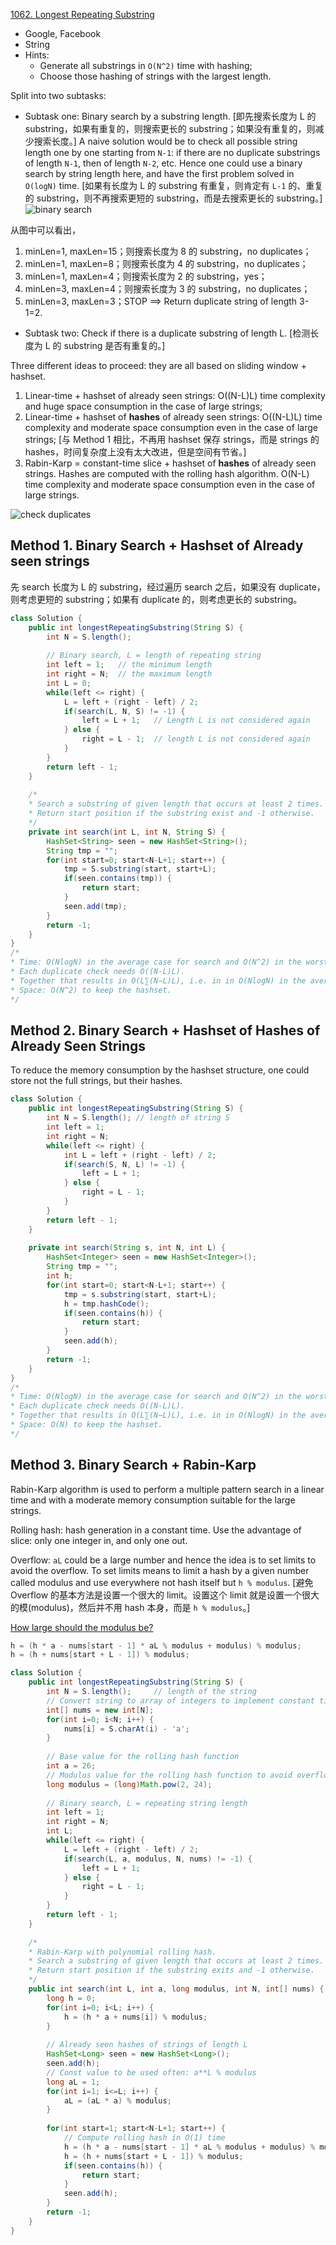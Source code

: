 [1062. Longest Repeating Substring](https://leetcode.com/problems/longest-repeating-substring/)

* Google, Facebook
* String
* Hints:
    * Generate all substrings in `O(N^2)` time with hashing;
    * Choose those hashing of strings with the largest length.
    

Split into two subtasks:        
* Subtask one: Binary search by a substring length. [即先搜索长度为 L 的 substring，如果有重复的，则搜索更长的 substring；如果没有重复的，则减少搜索长度。]
A naive solution would be to check all possible string length one by one starting from `N-1`: if there are no duplicate substrings of length `N-1`, then of length `N-2`, etc.
Hence one could use a binary search by string length here, and have the first problem solved in `O(logN)` time.
[如果有长度为 L 的 substring 有重复，则肯定有 `L-1` 的、重复的 substring，则不再搜索更短的 substring，而是去搜索更长的 substring。]        
![binary search](images/1062_binary_length.png)     

从图中可以看出，
1. minLen=1, maxLen=15；则搜索长度为 8 的 substring，no duplicates；
2. minLen=1, maxLen=8；则搜索长度为 4 的 substring，no duplicates；
3. minLen=1, maxLen=4；则搜索长度为 2 的 substring，yes；
4. minLen=3, maxLen=4；则搜索长度为 3 的 substring，no duplicates；
5. minLen=3, maxLen=3；STOP ==> Return duplicate string of length 3-1=2.

* Subtask two: Check if there is a duplicate substring of length L. [检测长度为 L 的 substring 是否有重复的。]

Three different ideas to proceed: they are all based on sliding window + hashset.
1. Linear-time + hashset of already seen strings: O((N-L)L) time complexity and huge space consumption in the case of large strings; 
2. Linear-time + hashset of **hashes** of already seen strings: O((N-L)L) time complexity and moderate space consumption even in the case of large strings;
[与 Method 1 相比，不再用 hashset 保存 strings，而是 strings 的 hashes，时间复杂度上没有太大改进，但是空间有节省。]
3. Rabin-Karp = constant-time slice + hashset of **hashes** of already seen strings. Hashes are computed with the rolling hash algorithm. O(N-L) time complexity and moderate space consumption even in the case of large strings.      

![check duplicates](images/1062_check_duplicates_algorithms.png)


## Method 1. Binary Search + Hashset of Already seen strings
先 search 长度为 L 的 substring，经过遍历 search 之后，如果没有 duplicate，则考虑更短的 substring；如果有 duplicate 的，则考虑更长的 substring。
```java
class Solution {
    public int longestRepeatingSubstring(String S) {
        int N = S.length();
        
        // Binary search, L = length of repeating string
        int left = 1;   // the minimum length
        int right = N;  // the maximum length
        int L = 0;
        while(left <= right) {
            L = left + (right - left) / 2;
            if(search(L, N, S) != -1) {
                left = L + 1;   // Length L is not considered again
            } else {
                right = L - 1;  // length L is not considered again
            }
        }
        return left - 1;
    }
    
    /* 
    * Search a substring of given length that occurs at least 2 times.
    * Return start position if the substring exist and -1 otherwise.
    */
    private int search(int L, int N, String S) {
        HashSet<String> seen = new HashSet<String>();
        String tmp = "";
        for(int start=0; start<N-L+1; start++) {
            tmp = S.substring(start, start+L);
            if(seen.contains(tmp)) {
                return start;
            }
            seen.add(tmp);
        }
        return -1;
    }
}
/*
* Time: O(NlogN) in the average case for search and O(N^2) in the worst case.
* Each duplicate check needs O((N-L)L).
* Together that results in O(L∑​(N−L)L), i.e. in in O(Nlog⁡N) in the average case and in O(N^2) in the worst case of L close to N/2.
* Space: O(N^2) to keep the hashset.
*/
```


## Method 2. Binary Search + Hashset of Hashes of Already Seen Strings
To reduce the memory consumption by the hashset structure, one could store not the full strings, but their hashes.
```java 
class Solution {
    public int longestRepeatingSubstring(String S) {
        int N = S.length(); // length of string S
        int left = 1;
        int right = N;
        while(left <= right) {
            int L = left + (right - left) / 2;
            if(search(S, N, L) != -1) {
                left = L + 1;
            } else {
                right = L - 1;
            }
        }
        return left - 1;
    }
    
    private int search(String s, int N, int L) {
        HashSet<Integer> seen = new HashSet<Integer>();
        String tmp = "";
        int h;
        for(int start=0; start<N-L+1; start++) {
            tmp = s.substring(start, start+L);
            h = tmp.hashCode();
            if(seen.contains(h)) {
                return start;
            }
            seen.add(h);
        }
        return -1;
    }
}
/*
* Time: O(NlogN) in the average case for search and O(N^2) in the worst case.
* Each duplicate check needs O((N-L)L).
* Together that results in O(L∑​(N−L)L), i.e. in in O(Nlog⁡N) in the average case and in O(N^2) in the worst case of L close to N/2.
* Space: O(N) to keep the hashset.
*/
```


## Method 3. Binary Search + Rabin-Karp
Rabin-Karp algorithm is used to perform a multiple pattern search in a linear time and with a moderate memory consumption suitable for the large strings.

Rolling hash: hash generation in a constant time. Use the advantage of slice: only one integer in, and only one out.

Overflow: `aL` could be a large number and hence the idea is to set limits to avoid the overflow. To set limits means to limit a hash by a given number called modulus and use everywhere not hash itself but `h % modulus`.
[避免 Overflow 的基本方法是设置一个很大的 limit。设置这个 limit 就是设置一个很大的模(modulus)，然后并不用 hash 本身，而是 `h % modulus`。]

[How large should the modulus be?](https://en.wikipedia.org/wiki/Linear_congruential_generator#Parameters_in_common_use)
```java 
h = (h * a - nums[start - 1] * aL % modulus + modulus) % modulus;
h = (h + nums[start + L - 1]) % modulus;
```

```java 
class Solution {
    public int longestRepeatingSubstring(String S) {
        int N = S.length();     // length of the string
        // Convert string to array of integers to implement constant time slice
        int[] nums = new int[N];
        for(int i=0; i<N; i++) {
            nums[i] = S.charAt(i) - 'a';
        }
        
        // Base value for the rolling hash function
        int a = 26;
        // Modulus value for the rolling hash function to avoid overflow
        long modulus = (long)Math.pow(2, 24);
        
        // Binary search, L = repeating string length
        int left = 1;
        int right = N;
        int L;
        while(left <= right) {
            L = left + (right - left) / 2;
            if(search(L, a, modulus, N, nums) != -1) {
                left = L + 1;
            } else {
                right = L - 1;
            }
        }
        return left - 1;
    }
    
    /*
    * Rabin-Karp with polynomial rolling hash.
    * Search a substring of given length that occurs at least 2 times.
    * Return start position if the substring exits and -1 otherwise.
    */ 
    public int search(int L, int a, long modulus, int N, int[] nums) {
        long h = 0;
        for(int i=0; i<L; i++) {
            h = (h * a + nums[i]) % modulus;
        }
        
        // Already seen hashes of strings of length L
        HashSet<Long> seen = new HashSet<Long>();
        seen.add(h);
        // Const value to be used often: a**L % modulus
        long aL = 1;
        for(int i=1; i<=L; i++) {
            aL = (aL * a) % modulus;
        }
        
        for(int start=1; start<N-L+1; start++) {
            // Compute rolling hash in O(1) time
            h = (h * a - nums[start - 1] * aL % modulus + modulus) % modulus;
            h = (h + nums[start + L - 1]) % modulus;
            if(seen.contains(h)) {
                return start;
            }
            seen.add(h);
        }
        return -1;
    }
}
```









